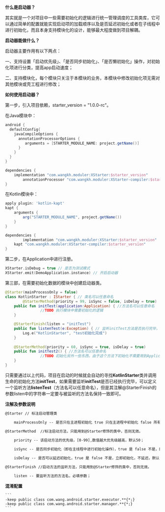 **什么是启动器？**

其实就是一个对项目中一些需要初始化的逻辑进行统一管理调度的工具类库，它可以通过简单的配置就能实现启动项的加载顺序以及是否延迟初始化或者在子线程中进行初始化，而且本身支持模块化的设计，能够最大程度做到项目解耦。

**启动器能做什么？**

启动器主要作用有以下两点：

一、支持设置「启动优先级」、「是否同步初始化」、「是否懒初始化」操作，对初始化项进行分类，提高app启动速度；

二、支持模块化，每个模块只关注于本模块的业务，本模块中修改初始化项无需对其他模块或壳工程进行修改；

**如何使用启动器？**

第一步，引入项目依赖，starter_version = "1.0.0-rc"。

在Java模块中：

```groovy
android {
  defaultConfig{
    javaCompileOptions {
      annotationProcessorOptions {
         arguments = [STARTER_MODULE_NAME: project.getName()]
      }
    }
  }
}

dependencies {
  	implementation "com.wangkh.moduler:XStarter:$starter_version"
		annotationProcessor "com.wangkh.moduler:XStarter-compiler:$starter_version"
}
```

在Kotlin模块中：

```groovy
apply plugin: 'kotlin-kapt'
kapt {
    arguments {
        arg("STARTER_MODULE_NAME", project.getName())
    }
}

dependencies {
		implementation "com.wangkh.moduler:XStarter:$starter_version"
    kapt "com.wangkh.moduler:XStarter-compiler:$starter_version"
}
```

第二步，在Application中进行注册。

```kotlin
XStarter.isDebug = true // 是否为测试模式
XStarter.emit(DemoApplication.instance) // 开启启动器
```

第三部，在需要初始化数据的模块中创建启动器类。

```kotlin
@Starter(mainProcessOnly = false)
class KotlinStarter : IStarter { // 类名可以任意命名
		@StarterMethod(priority = 99, isSync = false, isDelay = true)
  	public fun initTest(application:Application) { //方法名可以任意命名
				//TODO 执行模块中需要初始化的逻辑
    }

    @StarterFinish(listen = "initTest")
    public fun listenTest(e:Exception) { // 监听initTest方法是否执行完毕，如果不需要监听，可以不写listenTest方法
        Log.e("KotlinStarter", "test初始化完成")
    }
  
  	@StarterMethod(priority = 60, isSync = true, isDelay = true)
  	public fun initTest2() { //方法名可以任意命名
				//TODO 初始化另外一些东西，由于这个方法下初始化不需要用到Application，所以参数为空就行。
    }
}
```

只需要通过以上代码，项目在启动的时候就会自动的寻找**KotlinStarter**类并调用生命的初始化方法**initTest**，如果需要监听**initTest**是否已经执行完毕，可以定义一个监听方法**listenTest**（方法名可以任意命名），但是其注解@StarterFinish的参数listen中的字符串一定要与被监听的方法名保持一致即可。

**注解及参数说明**

```html
@Starter // 标注启动管理类

    mainProcessOnly -- 是否只在主进程初始化 true 只在主进程中初始化 false 所有进程都进行初始化

@StarterMethod  //标注启动方法，只能用到@Starter修饰的类中，否则无效。

    priority -- 该启动方法的优先级，[0-99],数值越大优先级越高，默认50；
    
    isSync -- 是否同步初始化（即在主线程中进行初始化操作），true 是 false 不是，即可以在子线程中进行初始化，默认true；

    isDelay -- 是否可以延迟初始化，true 是 false 不是，立即初始化，不延迟，默认false；

@StarterFinish //启动方法的监听方法，只能用到@Starter修饰的类中，否则无效。

    listen -- 要监听方法的方法名，必填参数；

```

**混淆配置**

```
​```
-keep public class com.wang.android.starter.executor.**{*;}
-keep public class com.wang.android.starter.manager.**{*;}
​```
```
